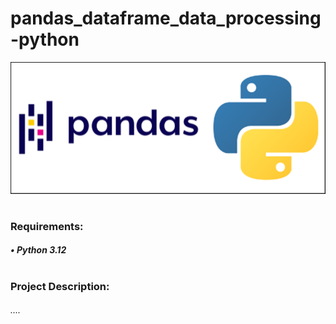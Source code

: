 # pandas_dataframe_data_processing-python

![alt text](pandas.png)
#
### Requirements:
##### • Python 3.12
#
### Project Description:
###### ....
